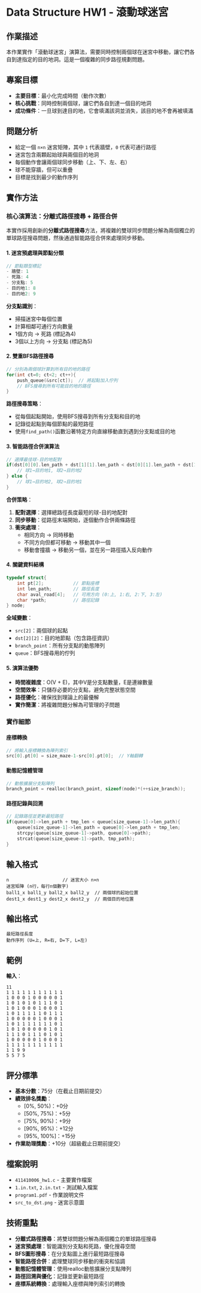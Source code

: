 # Data Structure HW1 - 滾動球迷宮

## 作業描述
本作業實作「滾動球迷宮」演算法，需要同時控制兩個球在迷宮中移動，讓它們各自到達指定的目的地洞。這是一個複雜的同步路徑規劃問題。

## 專案目標
- **主要目標**：最小化完成時間（動作次數）
- **核心挑戰**：同時控制兩個球，讓它們各自到達一個目的地洞
- **成功條件**：一旦球到達目的地，它會填滿該洞並消失，該目的地不會再被填滿

## 問題分析
- 給定一個 `n×n` 迷宮矩陣，其中 `1` 代表牆壁，`0` 代表可通行路徑
- 迷宮包含兩顆起始球與兩個目的地洞
- 每個動作會讓兩個球同步移動（上、下、左、右）
- 球不能穿牆，但可以重疊
- 目標是找到最少的動作序列

## 實作方法

### 核心演算法：分離式路徑搜尋 + 路徑合併

本實作採用創新的**分離式路徑搜尋**方法，將複雜的雙球同步問題分解為兩個獨立的單球路徑搜尋問題，然後通過智能路徑合併來處理同步移動。

#### 1. 迷宮預處理與節點分類
```c
// 節點類型標記
- 牆壁: 1
- 死路: 4  
- 分支點: 5
- 目的地1: 8
- 目的地2: 9
```

**分支點識別**：
- 掃描迷宮中每個位置
- 計算相鄰可通行方向數量
- 1個方向 → 死路 (標記為4)
- 3個以上方向 → 分支點 (標記為5)

#### 2. 雙重BFS路徑搜尋
```c
// 分別為兩個球計算到所有目的地的路徑
for(int ct=0; ct<2; ct++){
    push_queue(&src[ct]);  // 將起點加入佇列
    // BFS搜尋到所有可能目的地的路徑
}
```

**路徑搜尋策略**：
- 從每個起點開始，使用BFS搜尋到所有分支點和目的地
- 記錄從起點到每個節點的最短路徑
- 使用`find_path()`函數沿著特定方向直線移動直到遇到分支點或目的地

#### 3. 智能路徑合併演算法
```c
// 選擇最佳球-目的地配對
if(dst[0][0].len_path + dst[1][1].len_path < dst[0][1].len_path + dst[1][0].len_path){
    // 球1→目的地1, 球2→目的地2
} else {
    // 球1→目的地2, 球2→目的地1
}
```

**合併策略**：
1. **配對選擇**：選擇總路徑長度最短的球-目的地配對
2. **同步移動**：從路徑末端開始，逐個動作合併兩條路徑
3. **衝突處理**：
   - 相同方向 → 同時移動
   - 不同方向但都可移動 → 移動其中一個
   - 移動會撞牆 → 移動另一個，並在另一路徑插入反向動作

#### 4. 關鍵資料結構
```c
typedef struct{
    int pt[2];           // 節點座標
    int len_path;        // 路徑長度
    char aval_road[4];   // 可用方向 (0:上, 1:右, 2:下, 3:左)
    char *path;          // 路徑記錄
} node;
```

**全域變數**：
- `src[2]`：兩個球的起點
- `dst[2][2]`：目的地節點（包含路徑資訊）
- `branch_point`：所有分支點的動態陣列
- `queue`：BFS搜尋用的佇列

#### 5. 演算法優勢
- **時間複雜度**：O(V + E)，其中V是分支點數量，E是連線數量
- **空間效率**：只儲存必要的分支點，避免完整狀態空間
- **路徑優化**：確保找到理論上的最優解
- **實作簡潔**：將複雜問題分解為可管理的子問題

### 實作細節

#### 座標轉換
```c
// 將輸入座標轉換為陣列索引
src[0].pt[0] = size_maze-1-src[0].pt[0];  // Y軸翻轉
```

#### 動態記憶體管理
```c
// 動態擴展分支點陣列
branch_point = realloc(branch_point, sizeof(node)*(++size_branch));
```

#### 路徑記錄與回溯
```c
// 記錄路徑並更新最短路徑
if(queue[0]->len_path + tmp_len < queue[size_queue-1]->len_path){
    queue[size_queue-1]->len_path = queue[0]->len_path + tmp_len;
    strcpy(queue[size_queue-1]->path, queue[0]->path);
    strcat(queue[size_queue-1]->path, tmp_path);
}
```

## 輸入格式
```
n                    // 迷宮大小 n×n
迷宮矩陣 (n行，每行n個數字)
ball1_x ball1_y ball2_x ball2_y  // 兩個球的起始位置
dest1_x dest1_y dest2_x dest2_y  // 兩個目的地位置
```

## 輸出格式
```
最短路徑長度
動作序列 (U=上, R=右, D=下, L=左)
```

## 範例
**輸入**：
```
11
1 1 1 1 1 1 1 1 1 1 1 
1 0 0 0 1 0 0 0 0 0 1 
1 0 1 0 1 0 1 1 1 0 1 
1 0 1 0 0 0 1 0 0 0 1 
1 0 1 1 1 1 1 0 1 1 1 
1 0 0 0 0 0 1 0 0 0 1 
1 0 1 1 1 1 1 1 1 0 1 
1 0 1 0 0 0 0 0 1 0 1 
1 1 1 0 1 1 1 0 1 0 1 
1 0 0 0 0 0 1 0 0 0 1 
1 1 1 1 1 1 1 1 1 1 1 
1 1 9 9
5 5 7 5
```

## 評分標準
- **基本分數**：75分（在截止日期前提交）
- **績效排名獎勵**：
  - [0%, 50%)：+0分
  - [50%, 75%)：+5分
  - [75%, 90%)：+9分
  - [90%, 95%)：+12分
  - [95%, 100%]：+15分
- **作業助理獎勵**：+10分（超級截止日期前提交）

## 檔案說明
- `411410006_hw1.c` - 主要實作檔案
- `1.in.txt`, `2.in.txt` - 測試輸入檔案
- `program1.pdf` - 作業說明文件
- `src_to_dst.png` - 迷宮示意圖

## 技術重點
- **分離式路徑搜尋**：將雙球問題分解為兩個獨立的單球路徑搜尋
- **迷宮預處理**：智能識別分支點和死路，優化搜尋空間
- **BFS圖形搜尋**：在分支點圖上進行最短路徑搜尋
- **智能路徑合併**：處理雙球同步移動的衝突和協調
- **動態記憶體管理**：使用realloc動態擴展分支點陣列
- **路徑回溯與優化**：記錄並更新最短路徑
- **座標系統轉換**：處理輸入座標與陣列索引的轉換
